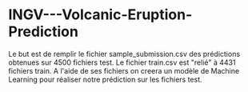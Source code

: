 # INGV---Volcanic-Eruption-Prediction

Le but est de remplir le fichier sample_submission.csv des prédictions obtenues sur 4500 fichiers test.
Le fichier train.csv est "relié" à 4431 fichiers train. A l'aide de ses fichiers on creera un modèle de Machine Learning pour réaliser notre prédiction sur les fichiers test.
